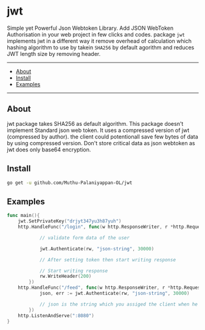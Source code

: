 # jwt

Simple yet Powerful Json Webtoken Library. Add JSON WebToken Authorisation in your web project in few clicks and codes.  package `jwt` implements jwt in a different way it remove overhead of calculation which hashing algorithm to use by takein `SHA256` by default agorithm and reduces JWT length size by removing header.

---

* [About](#about)
* [Install](#install)
* [Examples](#examples)

---

## About

jwt package takes SHA256 as default algorithm. This package doesn't implement Standard json web token. It uses a compressed version of jwt (compressed by author). the client could potentionall save few bytes of data by using compressed version. Don't store critical data as json webtoken as jwt does only base64 encryption.

## Install

```sh
go get -u github.com/Muthu-Palaniyappan-OL/jwt
```

## Examples

```go
func main(){
	jwt.SetPrivateKey("drjyt347yu3h87yuh")
	http.HandleFunc("/login", func(w http.ResponseWriter, r *http.Request){

			// validate form data of the user

			jwt.Authenticate(rw, "json-string", 30000)

			// After setting token then start writing response

			// Start writing response
			rw.WriteHeader(200)
		})
	http.HandleFunc("/feed", func(w http.ResponseWriter, r *http.Request){
			json, err := jwt.Authenticate(rw, "json-string", 30000)

			// json is the string which you assiged the client when he first used GET /login request
		})
	http.ListenAndServe(":8080")
}
```